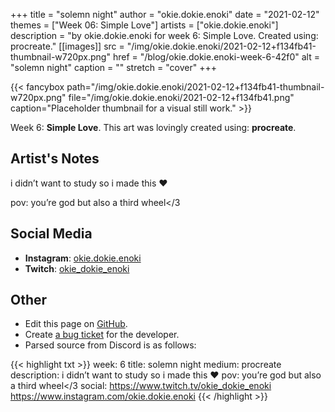 +++
title =       "solemn night"
author =      "okie.dokie.enoki"
date =        "2021-02-12"
themes =      ["Week 06: Simple Love"]
artists =     ["okie.dokie.enoki"]
description = "by okie.dokie.enoki for week 6: Simple Love. Created using: procreate."
[[images]]
      src = "/img/okie.dokie.enoki/2021-02-12+f134fb41-thumbnail-w720px.png"
      href = "/blog/okie.dokie.enoki-week-6-42f0"
      alt = "solemn night"
      caption = ""
      stretch = "cover"
+++

{{< fancybox path="/img/okie.dokie.enoki/2021-02-12+f134fb41-thumbnail-w720px.png" file="/img/okie.dokie.enoki/2021-02-12+f134fb41.png" caption="Placeholder thumbnail for a visual still work." >}}


Week 6: **Simple Love**. This art was lovingly created using: **procreate**.

## Artist's Notes

i didn’t want to study so i made this ❤️

pov: you’re god but also a third wheel</3

## Social Media

- **Instagram**: <a href='https://instagram.com/okie.dokie.enoki' target='_blank'>okie.dokie.enoki</a>
- **Twitch**: <a href='https://twitch.tv/okie_dokie_enoki' target='_blank'>okie_dokie_enoki</a>

## Other

- Edit this page on [GitHub](https://github.com/teaminkling/web-refresh/edit/main/content/blog/okie.dokie.enoki-week-6-42f0.md).
- Create [a bug ticket](https://github.com/teaminkling/web-refresh/issues/new?assignees=&labels=bug&template=problem-report.md&title=) for the developer.
- Parsed source from Discord is as follows:

{{< highlight txt >}}
week: 6
title: solemn night
medium: procreate
description: i didn’t want to study so i made this ❤️
pov: you’re god but also a third wheel</3
social: https://www.twitch.tv/okie_dokie_enoki
https://www.instagram.com/okie.dokie.enoki
{{< /highlight >}}